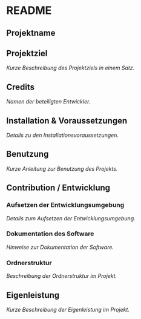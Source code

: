 # README

## Projektname

## Projektziel
*Kurze Beschreibung des Projektziels in einem Satz.*

## Credits
*Namen der beteiligten Entwickler.*

## Installation & Voraussetzungen
*Details zu den Installationsvoraussetzungen.*

## Benutzung
*Kurze Anleitung zur Benutzung des Projekts.*

## Contribution / Entwicklung

### Aufsetzen der Entwicklungsumgebung
*Details zum Aufsetzen der Entwicklungsumgebung.*

### Dokumentation des Software
*Hinweise zur Dokumentation der Software.*

### Ordnerstruktur
*Beschreibung der Ordnerstruktur im Projekt.*

## Eigenleistung
*Kurze Beschreibung der Eigenleistung im Projekt.*

